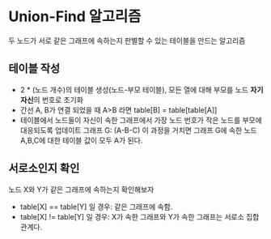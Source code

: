 # Union-Find 알고리즘
두 노드가 서로 같은 그래프에 속하는지 판별할 수 있는 테이블을 만드는 알고리즘

## 테이블 작성
- 2 * (노드 개수)의 테이블 생성(노드-부모 테이블), 모든 열에 대해 부모를 노드 **자기 자신**의 번호로 초기화
- 간선 A, B가 연결 되었을 때 A>B 라면 table[B] = table[table[A]]
- 테이블에서 노드들이 자신이 속한 그래프에서 가장 노드 번호가 작은 노드를 부모에 대응되도록 업데이트
그래프 G: (A-B-C)
이 과정을 거치면 그래프 G에 속한 노드 A,B,C에 대한 테이블 값이 모두 A가 된다.

## 서로소인지 확인
노드 X와 Y가 같은 그래프에 속하는지 확인해보자
- table[X] == table[Y] 일 경우: 같은 그래프에 속함.  
- table[X] != table[Y] 일 경우: X가 속한 그래프와 Y가 속한 그래프는 서로소 집합 관계다.
